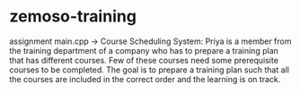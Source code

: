 # zemoso-training
assignment 
main.cpp -> 
Course Scheduling System: 
Priya is a member from the training department of a company who has to prepare a training plan that has different courses.
Few of these courses need some prerequisite courses to be completed. 
The goal is to prepare a training plan such that all the courses are included in the correct order and the learning is on track.
